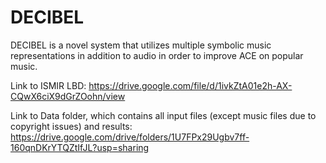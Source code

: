 # DECIBEL
DECIBEL is a novel system that utilizes multiple symbolic music representations in addition to audio in order to improve ACE on popular music.

Link to ISMIR LBD: https://drive.google.com/file/d/1ivkZtA01e2h-AX-CQwX6ciX9dGrZOohn/view

Link to Data folder, which contains all input files (except music files due to copyright issues) and results:
https://drive.google.com/drive/folders/1U7FPx29Ugbv7ff-160qnDKrYTQZtIfJL?usp=sharing
